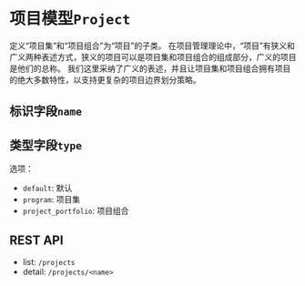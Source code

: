 # 项目模型`Project`

定义“项目集”和“项目组合”为“项目”的子类。
在项目管理理论中，“项目”有狭义和广义两种表述方式，狭义的项目可以是项目集和项目组合的组成部分，广义的项目是他们的总称。
我们这里采纳了广义的表述，并且让项目集和项目组合拥有项目的绝大多数特性，以支持更复杂的项目边界划分策略。

## 标识字段`name`

## 类型字段`type`

选项：

- `default`: 默认
- `program`: 项目集
- `project_portfolio`: 项目组合

## REST API

- list: `/projects`
- detail: `/projects/<name>`
